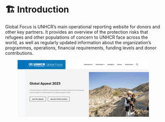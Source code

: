 # 🏗️ Introduction

Global Focus is UNHCR’s main operational reporting website for donors and other key partners. It provides an overview of the protection risks that refugees and other populations of concern to UNHCR face across the world, as well as regularly updated information about the organization’s programmes, operations, financial requirements, funding levels and donor contributions.

<figure><img src=".gitbook/assets/gfxscreenshot (1).png" alt=""><figcaption></figcaption></figure>
